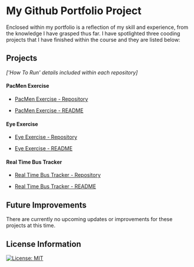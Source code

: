 # My Github Portfolio Project
Enclosed within my portfolio is a reflection of my skill and experience, from the knowledge I have grasped thus far. I have spotlighted three cooding projects that I have finished within the course and they are listed below:

## Projects ##
_['How To Run' details included within each repository]_

#### PacMen Exercise ####

* [PacMen Exercise - Repository](https://gbmurphyyy.github.io/PacMen.html)

* [PacMen Exercise - README](https://github.com/gbmurphyyy/PacMenExercise)


#### Eye Exercise ####

* [Eye Exercise - Repository](https://gbmurphyyy.github.io/Eyesss.html)

* [Eye Exercise - README](https://github.com/gbmurphyyy/EyeExercise)


#### Real Time Bus Tracker ####

* [Real Time Bus Tracker - Repository](https://gbmurphyyy.github.io/BusTracker.html)

* [Real Time Bus Tracker - README](https://github.com/gbmurphyyy/RealTimeBusTracker)


## Future Improvements ##
There are currently no upcoming updates or improvements for these projects at this time.

## License Information ##
[![License: MIT](https://img.shields.io/badge/License-MIT-yellow.svg)](https://opensource.org/licenses/MIT)

